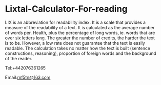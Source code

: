 # Lixtal-Calculator-For-reading

LIX is an abbreviation for readability index. It is a scale that provides a measure of the readability of a text. It is calculated as the average number of words per. Health, plus the percentage of long words, ie. words that are over six letters long.
The greater the number of credits, the harder the text is to be. However, a low rate does not guarantee that the text is easily readable. The calculation takes no matter how the text is built (sentence constructions, reasoning), proportion of foreign words and the background of the reader.

Tel:+442076361265

Email:rnf5tn@163.com
